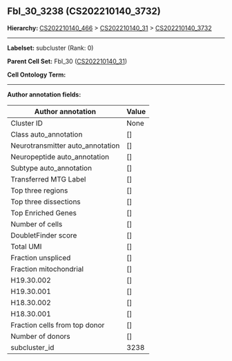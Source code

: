 ## Fbl_30_3238 (CS202210140_3732)
<b>Hierarchy: </b>
[CS202210140_466](https://purl.brain-bican.org/taxonomy/CS202210140#CS202210140_466) >
[CS202210140_31](https://purl.brain-bican.org/taxonomy/CS202210140#CS202210140_31) >
[CS202210140_3732](https://purl.brain-bican.org/taxonomy/CS202210140#CS202210140_3732)

---


**Labelset:** subcluster (Rank: 0)

**Parent Cell Set:** Fbl_30 ([CS202210140_31](https://purl.brain-bican.org/taxonomy/CS202210140#CS202210140_31))



**Cell Ontology Term:** 

[MARKER GENES.]: #


---

[TRANSFERRED ANNOTATIONS.]: #


[AUTHOR ANNOTATION FIELDS.]: #


**Author annotation fields:**

| Author annotation | Value |
|-------------------|-------|
|Cluster ID|None|
|Class auto_annotation|[]|
|Neurotransmitter auto_annotation|[]|
|Neuropeptide auto_annotation|[]|
|Subtype auto_annotation|[]|
|Transferred MTG Label|[]|
|Top three regions|[]|
|Top three dissections|[]|
|Top Enriched Genes|[]|
|Number of cells|[]|
|DoubletFinder score|[]|
|Total UMI|[]|
|Fraction unspliced|[]|
|Fraction mitochondrial|[]|
|H19.30.002|[]|
|H19.30.001|[]|
|H18.30.002|[]|
|H18.30.001|[]|
|Fraction cells from top donor|[]|
|Number of donors|[]|
|subcluster_id|3238|
